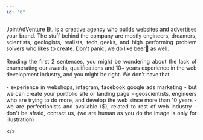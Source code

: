 ```yaml
---
id: "6"
---
```


<style>
c{
  color: var(--accent-color);
  display: inline-block;
  font-weight: 700;
}
centered{
  text-align:center;
}
justify{
  text-align:justify;
}
    Img{
      border: solid 1px #fff;
    }
    Img:hover{
      border: solid 2px var(--accent-color);
    }

 </style>

<justify>


JointAdVenture Bt. is a creative agency who builds websites and advertises your brand. The stuff behind the company are mostly engineers, dreamers, scientists, geologists, realists, tech geeks, and high performing problem solvers who likes to create. Don't panic, we do like beer🍻 as well.  
          <br />
          Reading the first 2 sentences, you might be wondering about the lack of enumerating our awards, qualifications and 10+ years experience in the web development industry, and you might be right. We don't have that. 
          <br />
          <br />
          - experience in webshops, intagram, facebook google ads marketing
          - but we can create your portfolio site or landing page
          - geoscientists, engineers who are trying to do more, and develop the web since more than 10 years
          - we are perfectionists and available ($), related to rest of web industry
          - don't be afraid, contact us, (we are human as you do the image is only for illustration)

</>